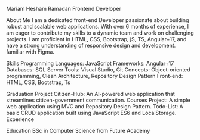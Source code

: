 Mariam Hesham Ramadan
Frontend Developer

About Me
I am a dedicated front-end Developer passionate about building robust and scalable web applications. 
With over 6 months of experience, I am eager to contribute my skills to a dynamic team and work on challenging projects.
I am proficient in HTML, CSS, Bootstrap, jS, TS, Angular+17, and have a strong understanding of responsive design and development.
familiar with Figma.

Skills
Programming Languages: JavaScript
Frameworks: Angular+17
Databases: SQL Server
Tools: Visual Studio, Git
Concepts: Object-oriented programming, Clean Architecture, Repository Design Pattern
Front-end: HTML, CSS, Bootstrap, Ts

Graduation Project
Citizen-Hub: An AI-powered web application that streamlines citizen-government communication.
Courses Project: A simple web application using MVC and Repository Design Pattern.
Todo-List: A basic CRUD application built using JavaScript ES6 and LocalStorage.
Experience

Education
BSc in Computer Science from Future Academy
